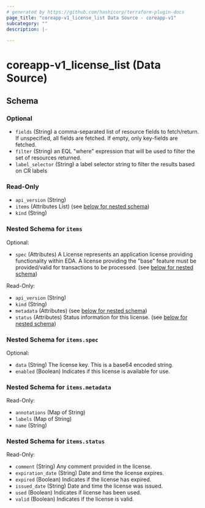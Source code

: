 ```yaml
---
# generated by https://github.com/hashicorp/terraform-plugin-docs
page_title: "coreapp-v1_license_list Data Source - coreapp-v1"
subcategory: ""
description: |-
  
---
```


# coreapp-v1_license_list (Data Source)





<!-- schema generated by tfplugindocs -->
## Schema

### Optional

- `fields` (String) a comma-separated list of resource fields to fetch/return.  If unspecified, all fields are fetched.  If empty, only key-fields are fetched.
- `filter` (String) an EQL "where" expression that will be used to filter the set of resources returned.
- `label_selector` (String) a label selector string to filter the results based on CR labels

### Read-Only

- `api_version` (String)
- `items` (Attributes List) (see [below for nested schema](#nestedatt--items))
- `kind` (String)

<a id="nestedatt--items"></a>
### Nested Schema for `items`

Optional:

- `spec` (Attributes) A License represents an application license providing functionality within EDA. A license providing the "base" feature must be provided/valid for transactions to be processed. (see [below for nested schema](#nestedatt--items--spec))

Read-Only:

- `api_version` (String)
- `kind` (String)
- `metadata` (Attributes) (see [below for nested schema](#nestedatt--items--metadata))
- `status` (Attributes) Status information for this license. (see [below for nested schema](#nestedatt--items--status))

<a id="nestedatt--items--spec"></a>
### Nested Schema for `items.spec`

Optional:

- `data` (String) The license key. This is a base64 encoded string.
- `enabled` (Boolean) Indicates if this license is available for use.


<a id="nestedatt--items--metadata"></a>
### Nested Schema for `items.metadata`

Read-Only:

- `annotations` (Map of String)
- `labels` (Map of String)
- `name` (String)


<a id="nestedatt--items--status"></a>
### Nested Schema for `items.status`

Read-Only:

- `comment` (String) Any comment provided in the license.
- `expiration_date` (String) Date and time the license expires.
- `expired` (Boolean) Indicates if the license has expired.
- `issued_date` (String) Date and time the license was issued.
- `used` (Boolean) Indicates if license has been used.
- `valid` (Boolean) Indicates if the license is valid.
